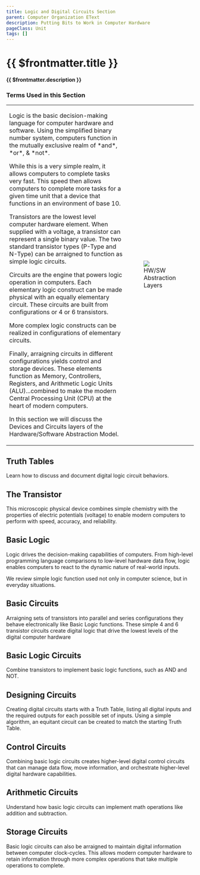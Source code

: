 ```yaml
---
title: Logic and Digital Circuits Section
parent: Computer Organization EText
description: Putting Bits to Work in Computer Hardware
pageClass: Unit
tags: []
---
```


# {{ $frontmatter.title }}
**{{ $frontmatter.description }}**

### Terms Used in this Section
<!--@include: @/TextSnippets/Foundations/LogicAndDigitalCircuits_Terms.md-->

<table>
    <tr>
        <td style="width:80%" >
        <p>
  Logic is the basic decision-making language for computer hardware and software. Using the simplified binary number system, computers function in the mutually exclusive realm of *and*, *or*, & *not*.

  While this is a very simple realm, it allows computers to complete tasks very fast. This speed then allows computers to complete more tasks for a given time unit that a device that functions in an environment of base 10.

  Transistors are the lowest level computer hardware element. When supplied with a voltage, a transistor can represent a single binary value. The two standard transistor types (P-Type and N-Type) can be arraigned to function as simple logic circuits.

  Circuits are the engine that powers logic operation in computers. Each elementary logic construct can be made physical with an equally elementary circuit. These circuits are built from configurations or 4 or 6 transistors.

  More complex logic constructs can be realized in configurations of elementary circuits.

  Finally, arraigning circuits in different configurations yields control and storage devices. These elements function as Memory, Controllers, Registers, and Arithmetic Logic Units (ALU)...combined to make the modern Central Processing Unit (CPU) at the heart of modern computers.

  In this section we will discuss the Devices and Circuits layers of the Hardware/Software Abstraction Model.
</p></td>
        <td style="width:20%">
          <figure> 
            <img src="/images/General/HW-SW_Abstraction-Circuits.png"/>
            <figcaption>HW/SW Abstraction Layers</figcaption>
          </figure>
         </td>
    </tr>
</table>

## Truth Tables
Learn how to discuss and document digital logic circuit behaviors.

## The Transistor
This microscopic physical device combines simple chemistry with the properties of electric potentials (voltage) to enable modern computers to perform with speed, accuracy, and reliability.

## Basic Logic
Logic drives the decision-making capabilities of computers. From high-level programming language comparisons to low-level hardware data flow, logic enables computers to react to the dynamic nature of real-world inputs.

We review simple logic function used not only in computer science, but in everyday situations.

## Basic Circuits
Arraigning sets of transistors into parallel and series configurations they behave electronically like Basic Logic functions. These simple 4 and 6 transistor circuits create digital logic that drive the lowest levels of the digital computer hardware

## Basic Logic Circuits
Combine transistors to implement basic logic functions, such as AND and NOT.

## Designing Circuits
Creating digital circuits starts with a Truth Table, listing all digital inputs and the required outputs for each possible set of inputs. Using a simple algorithm, an equitant circuit can be created to match the starting Truth Table. 

## Control Circuits
Combining basic logic circuits creates higher-level digital control circuits that can manage data flow, move information, and orchestrate higher-level digital hardware capabilities.

## Arithmetic Circuits
Understand how basic logic circuits can implement math operations like addition and subtraction.

## Storage Circuits
Basic logic circuits can also be arraigned to maintain digital information between computer clock-cycles. This allows modern computer hardware to retain information through more complex operations that take multiple operations to complete.

<!--@include: @/TextSnippets/GetStartedByExpandingTheSidebar.md-->
